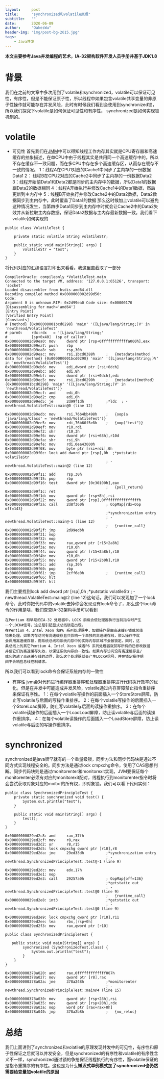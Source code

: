 ```yaml
---
layout:     post
title:      "synchronized和volatile原理"
subtitle:   ""
date:       2020-06-09
author:     "OakesWu"
header-img: "img/post-bg-2015.jpg"
tags:
    - Java并发
---
```


**本文主要参考Java并发编程的艺术，IA-32架构软件开发人员手册并基于JDK1.8**

# 背景
我们在之前的文章中多次用到了volatile和synchronized，volatile可以保证可见性，有序性，但是不能保证原子性，所以线程中如果包含volatile共享变量的非原子性操作就可能存在并发风险，此时有时候我们看到会使用到synchronized锁，所以我们探究下volatile是如何保证可见性和有序性， synchronized是如何实现锁机制的。

# volatile
- 可见性
首先我们在[JMM](https://www.jianshu.com/writer#/notebooks/45155628/notes/69448465)中可以得知线程工作内存其实就是CPU寄存器和高速缓存的抽象描述，在单CPU中由于线程其实是共用同一个高速缓存中的，所以不存在缓存不一致问题，而在多CPU中存在多个高速缓存区，从而存在缓存不一致的情况。
1：线程A在CPU1对应的Cache1中同步了主内存的一份数据Data1
2： 线程B在CPU2对应的Cache2中同步了主内存的一份数据Data2
3：线程开始前Data1和Data2都是同步的主内存中的数据，所以Data1的数据跟Data2的数据相同
4：线程A开始执行并修改Cache1中的Data1数据，然后更新到主内存中
5：线程B开始执行并修改Cache2中的Data2数据，Data2数据同步到主内存中，此时覆盖了Data1的数据
那么这时候加上volatile可以避免这种情况发生，当第四步Data1同步到主内存中时就会让Cache2中的Data2失效并从新拉取主内存数据，保证Data2数据与主内存最新数据一致。我们看下volatile如何实现的
```
public class VolatileTest {

    private static volatile String volatileStr;

    public static void main(String[] args) {
        volatileStr = "test";
    }
}
```
将代码对应的汇编语言打印出来看看，我这里直截取了一部分
```
CompilerOracle: compileonly *VolatileTest.main
Connected to the target VM, address: '127.0.0.1:65126', transport: 'socket'
Loaded disassembler from hsdis-amd64.dll
Decoding compiled method 0x0000000002d99d50:
Code:
Argument 0 is unknown.RIP: 0x2d99ea0 Code size: 0x00000170
[Disassembling for mach='amd64']
[Entry Point]
[Verified Entry Point]
[Constants]
# {method} {0x000000001bcd0298} 'main' '([Ljava/lang/String;)V' in 'newthread/VolatileTest'
# parm0:    rdx:rdx   = '[Ljava/lang/String;'
#           [sp+0x40]  (sp of caller)
0x0000000002d99ea0: mov     dword ptr [rsp+0ffffffffffffa000h],eax
0x0000000002d99ea7: push    rbp
0x0000000002d99ea8: sub     rsp,30h
0x0000000002d99eac: mov     rsi,1bcd0388h     ;   {metadata(method data for {method} {0x000000001bcd0298} 'main' '([Ljava/lang/String;)V' in 'newthread/VolatileTest')}
0x0000000002d99eb6: mov     edi,dword ptr [rsi+0dch]
0x0000000002d99ebc: add     edi,8h
0x0000000002d99ebf: mov     dword ptr [rsi+0dch],edi
0x0000000002d99ec5: mov     rsi,1bcd0290h     ;   {metadata({method} {0x000000001bcd0298} 'main' '([Ljava/lang/String;)V' in 'newthread/VolatileTest')}
0x0000000002d99ecf: and     edi,0h
0x0000000002d99ed2: cmp     edi,0h
0x0000000002d99ed5: je      2d99f1dh          ;*ldc  ; - newthread.VolatileTest::main@0 (line 12)

0x0000000002d99edb: mov     rsi,76b4bb498h    ;   {oop(a 'java/lang/Class' = 'newthread/VolatileTest')}
0x0000000002d99ee5: mov     rdi,76b60f5e8h    ;   {oop("test")}
0x0000000002d99eef: mov     r10,rdi
0x0000000002d99ef2: shr     r10,3h
0x0000000002d99ef6: mov     dword ptr [rsi+68h],r10d
0x0000000002d99efa: shr     rsi,9h
0x0000000002d99efe: mov     rdi,0ea43000h
0x0000000002d99f08: mov     byte ptr [rsi+rdi],0h
0x0000000002d99f0c: lock add dword ptr [rsp],0h  ;*putstatic volatileStr
                                              ; - newthread.VolatileTest::main@2 (line 12)

0x0000000002d99f11: add     rsp,30h
0x0000000002d99f15: pop     rbp
0x0000000002d99f16: test    dword ptr [0c30100h],eax
                                              ;   {poll_return}
0x0000000002d99f1c: ret
0x0000000002d99f1d: mov     qword ptr [rsp+8h],rsi
0x0000000002d99f22: mov     qword ptr [rsp],0ffffffffffffffffh
0x0000000002d99f2a: call    2d8f360h          ; OopMap{rdx=Oop off=143}
                                              ;*synchronization entry
                                              ; - newthread.VolatileTest::main@-1 (line 12)
                                              ;   {runtime_call}
0x0000000002d99f2f: jmp     2d99edbh
0x0000000002d99f31: nop
0x0000000002d99f32: nop
0x0000000002d99f33: mov     rax,qword ptr [r15+2a8h]
0x0000000002d99f3a: mov     r10,0h
0x0000000002d99f44: mov     qword ptr [r15+2a8h],r10
0x0000000002d99f4b: mov     r10,0h
0x0000000002d99f55: mov     qword ptr [r15+2b0h],r10
0x0000000002d99f5c: add     rsp,30h
0x0000000002d99f60: pop     rbp
0x0000000002d99f61: jmp     2cff6e0h          ;   {runtime_call}
0x0000000002d99f66: hlt
0x0000000002d99f67: hlt
```
我们主要找到lock add dword ptr [rsp],0h  ;*putstatic volatileStr ; - newthread.VolatileTest::main@2 (line 12)这句话，我们可以发现加了一个lock命令，此时你把代码中的volatile去掉你会发现没有lock命令了，那么这个lock命令的作用是啥，我们查查IA-32架构手册可以看到
```
在Pentium 和早期的IA-32 处理器中，LOCK 前缀会使处理器执行当前指令时产生
一个LOCK#信号，这总是引起显式总线锁定出现。
在Pentium 4、Intel Xeon 和P6 系列处理器中，加锁操作是由高速缓存锁或总线
锁来处理。如果内存访问有高速缓存且只影响一个单独的高速缓存线，那么操作中就
会调用高速缓存锁，而系统总线和系统内存中的实际内存区域不会被锁定。同时，这
条总线上的其它Pentium 4、Intel Xeon 或者P6 系列处理器就回写所有的已修改数据
并使它们的高速缓存失效，以保证系统内存的一致性。如果内存访问没有高速缓存且/
或它跨越了高速缓存线的边界，那么这个处理器就会产生LOCK#信号，并在锁定操作期
间不会响应总线控制请求。
```
所以我们可以看到lock命令会保证系统内存的一致性

- 有序性
jvm会对代码进行编译器重排序和处理器重排序进行代码执行效率的优化，但是在并发中可能造成并发风险，volatile通过内存屏障禁止指令重排序来保证有序性。
1：在每个volatile写操作的前面插入一个StoreStore屏障，防止写volatile与后面的写操作重排序。
2：在每个volatile写操作的后面插入一个StoreLoad屏障，防止写volatile与后面的读操作重排序。
3：在每个volatile读操作的后面插入一个LoadLoad屏障，防止读volatile与后面的读操作重排序。
4：在每个volatile读操作的后面插入一个LoadStore屏障，防止读volatile与后面的写操作重排序。

# synchronized
synchronized是java很早就有的一个重量级锁，同步方法和同步代码块是通过不同方式实现线程安全的。同步方法是通过lock cmpxchg命令，使用了CAS思想判断。同步代码块则是通过monitorenter和monitorexit实现，JVM要保证每个monitorenter必须有对应的monitorexit配对，线程执行到monitorenter指令时将会尝试获取对象对应的moitor的所有权，即对象锁。我们可以看下代码实例：
```
public class SynchronizedPrincipleTest {
    private static synchronized void test() {
        System.out.println("test");
    }

    public static void main(String[] args) {
        test();
    }
}

0x00000000029ed2c8: and     rax,37fh
0x00000000029ed2cf: mov     r8,rax
0x00000000029ed2d2: or      r8,r15
0x00000000029ed2d5: lock cmpxchg qword ptr [r10],r8
0x00000000029ed2da: jne     29ed33dh          ;*synchronization entry
                                              ; - newthread.SynchronizedPrincipleTest::test@-1 (line 9)

0x00000000029ed2dc: mov     edx,17h
0x00000000029ed2e1: nop
0x00000000029ed2e3: call    29257a0h          ; OopMap{off=136}
                                              ;*getstatic out
                                              ; - newthread.SynchronizedPrincipleTest::test@0 (line 9)
                                              ;   {runtime_call}
0x00000000029ed2e8: int3                      ;*getstatic out
                                              ; - newthread.SynchronizedPrincipleTest::test@0 (line 9)

0x00000000029ed2e9: lock cmpxchg qword ptr [r10],r11
0x00000000029ed2ee: lea     rbx,[rsp+0h]
0x00000000029ed2f3: mov     rax,qword ptr [r10]
```
```
public class SynchronizedPrincipleTest {

   public static void main(String[] args) {
        synchronized (SynchronizedTest.class) {
            System.out.println("test");
        }
    }
}

0x000000000378a020: and     rax,0fffffffffffff007h
0x000000000378a027: mov     qword ptr [r8],rax
0x000000000378a02a: jne     378a248h          ;*monitorenter
                                              ; - newthread.SynchronizedPrincipleTest::main@4 (line 15)

0x000000000378a030: mov     qword ptr [rsp+28h],rsi
0x000000000378a035: mov     qword ptr [rsp+20h],rdx
0x000000000378a03a: nop     word ptr [rax+rax+0h]
0x000000000378a040: jmp     378a2b8h          ;   {no_reloc}
```

# 总结
我们上面讲到了synchronized和volatile的原理发现并发中的可见性，有序性和原子性保证之后就可以并发安全，但是synchronized的有序性和volatile的有序性含义不一样，synchronized通过锁的争抢保证线程执行的有序性，而volatile保证的是指令重排序的有序性。这也是为什么**懒汉式单例模式加了synchronized也仍然需要给变量加volatile的原因**